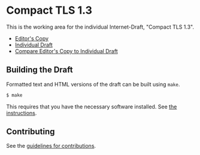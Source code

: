 # Compact TLS 1.3

This is the working area for the individual Internet-Draft, "Compact TLS 1.3".

* [Editor's Copy](https://ekr.github.io/draft-rescorla-tls-ctls/#go.draft-rescorla-tls-ctls.html)
* [Individual Draft](https://tools.ietf.org/html/draft-rescorla-tls-ctls)
* [Compare Editor's Copy to Individual Draft](https://ekr.github.io/draft-rescorla-tls-ctls/#go.draft-rescorla-tls-ctls.diff)

## Building the Draft

Formatted text and HTML versions of the draft can be built using `make`.

```sh
$ make
```

This requires that you have the necessary software installed.  See
[the instructions](https://github.com/martinthomson/i-d-template/blob/master/doc/SETUP.md).


## Contributing

See the
[guidelines for contributions](https://github.com/ekr/draft-rescorla-tls-ctls/blob/master/CONTRIBUTING.md).

